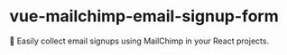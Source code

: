 # vue-mailchimp-email-signup-form
📮 Easily collect email signups using MailChimp in your React projects.
